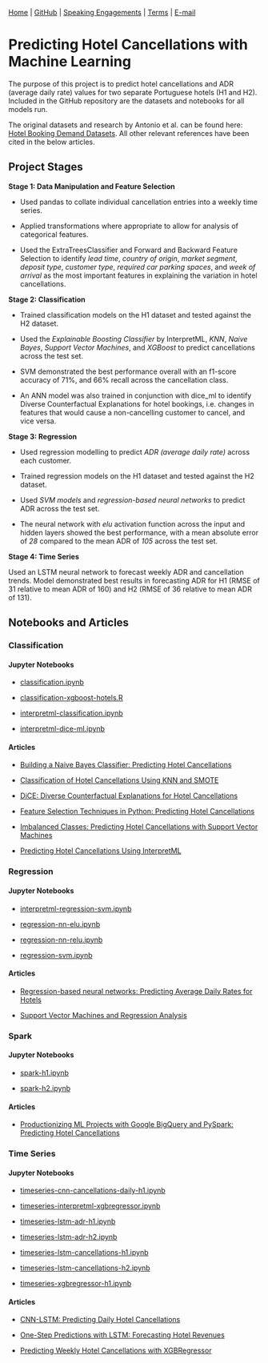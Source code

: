 [Home](https://mgcodesandstats.github.io/) |
[GitHub](https://github.com/mgcodesandstats) |
[Speaking Engagements](https://mgcodesandstats.github.io/speaking-engagements/) |
[Terms](https://mgcodesandstats.github.io/terms/) |
[E-mail](mailto:contact@michael-grogan.com)

# Predicting Hotel Cancellations with Machine Learning

The purpose of this project is to predict hotel cancellations and ADR (average daily rate) values for two separate Portuguese hotels (H1 and H2). Included in the GitHub repository are the datasets and notebooks for all models run.

The original datasets and research by Antonio et al. can be found here: [Hotel Booking Demand Datasets](https://www.sciencedirect.com/science/article/pii/S2352340918315191). All other relevant references have been cited in the below articles.

## Project Stages

**Stage 1: Data Manipulation and Feature Selection**

- Used pandas to collate individual cancellation entries into a weekly time series.

- Applied transformations where appropriate to allow for analysis of categorical features.

- Used the ExtraTreesClassifier and Forward and Backward Feature Selection to identify *lead time*, *country of origin*, *market segment*, *deposit type*, *customer type*, *required car parking spaces*, and *week of arrival* as the most important features in explaining the variation in hotel cancellations.

**Stage 2: Classification**

- Trained classification models on the H1 dataset and tested against the H2 dataset.

- Used the *Explainable Boosting Classifier* by InterpretML, *KNN*, *Naive Bayes*, *Support Vector Machines*, and *XGBoost* to predict cancellations across the test set.

- SVM demonstrated the best performance overall with an f1-score accuracy of 71%, and 66% recall across the cancellation class.

- An ANN model was also trained in conjunction with dice_ml to identify Diverse Counterfactual Explanations for hotel bookings, i.e. changes in features that would cause a non-cancelling customer to cancel, and vice versa.

**Stage 3: Regression**

- Used regression modelling to predict *ADR (average daily rate)* across each customer.

- Trained regression models on the H1 dataset and tested against the H2 dataset.

- Used *SVM models* and *regression-based neural networks* to predict ADR across the test set.

- The neural network with *elu* activation function across the input and hidden layers showed the best performance, with a mean absolute error of *28* compared to the mean ADR of *105* across the test set.

**Stage 4: Time Series**

Used an LSTM neural network to forecast weekly ADR and cancellation trends. Model demonstrated best results in forecasting ADR for H1 (RMSE of 31 relative to mean ADR of 160) and H2 (RMSE of 36 relative to mean ADR of 131).

## Notebooks and Articles

### Classification

#### Jupyter Notebooks

- [classification.ipynb](https://github.com/MGCodesandStats/hotel-cancellations/blob/master/classification.ipynb)

- [classification-xgboost-hotels.R](https://github.com/MGCodesandStats/hotel-cancellations/blob/master/classification-xgboost-hotels.R)

- [interpretml-classification.ipynb](https://github.com/MGCodesandStats/hotel-cancellations/blob/master/interpretml-classification.ipynb)

- [interpretml-dice-ml.ipynb](https://github.com/MGCodesandStats/hotel-cancellations/blob/master/interpretml-dice-ml.ipynb)

#### Articles

- [Building a Naive Bayes Classifier: Predicting Hotel Cancellations](https://towardsdatascience.com/building-a-naive-bayes-classifier-predicting-hotel-cancellations-31e3b8766614)

- [Classification of Hotel Cancellations Using KNN and SMOTE](https://towardsdatascience.com/classification-of-hotel-cancellations-using-knn-and-smote-3290cc87e74d)

- [DiCE: Diverse Counterfactual Explanations for Hotel Cancellations](https://towardsdatascience.com/dice-diverse-counterfactual-explanations-for-hotel-cancellations-762c311b2c64)

- [Feature Selection Techniques in Python: Predicting Hotel Cancellations](https://towardsdatascience.com/feature-selection-techniques-in-python-predicting-hotel-cancellations-48a77521ee4f)

- [Imbalanced Classes: Predicting Hotel Cancellations with Support Vector Machines](https://towardsdatascience.com/svms-random-forests-and-unbalanced-datasets-predicting-hotel-cancellations-2b983c2c5731)

- [Predicting Hotel Cancellations Using InterpretML](https://towardsdatascience.com/predicting-hotel-cancellations-using-interpretml-e4e64fefc7a8)

### Regression

#### Jupyter Notebooks

- [interpretml-regression-svm.ipynb](https://github.com/MGCodesandStats/hotel-cancellations/blob/master/interpretml-regression-svm.ipynb)

- [regression-nn-elu.ipynb](https://github.com/MGCodesandStats/hotel-cancellations/blob/master/regression-nn-elu.ipynb)

- [regression-nn-relu.ipynb](https://github.com/MGCodesandStats/hotel-cancellations/blob/master/regression-nn-relu.ipynb)

- [regression-svm.ipynb](https://github.com/MGCodesandStats/hotel-cancellations/blob/master/regression-svm.ipynb)

#### Articles

- [Regression-based neural networks: Predicting Average Daily Rates for Hotels](https://towardsdatascience.com/regression-based-neural-networks-with-tensorflow-v2-0-predicting-average-daily-rates-e20fffa7ac9a)

- [Support Vector Machines and Regression Analysis](https://towardsdatascience.com/support-vector-machines-and-regression-analysis-ad5d94ac857f)

### Spark

#### Jupyter Notebooks

- [spark-h1.ipynb](https://github.com/MGCodesandStats/hotel-cancellations/blob/master/spark-h1.ipynb)

- [spark-h2.ipynb](https://github.com/MGCodesandStats/hotel-cancellations/blob/master/spark-h2.ipynb)

#### Articles

- [Productionizing ML Projects with Google BigQuery and PySpark: Predicting Hotel Cancellations](https://towardsdatascience.com/productionising-ml-projects-with-google-bigquery-and-pyspark-predicting-hotel-cancellations-8bf94fdc4af)

### Time Series

#### Jupyter Notebooks

- [timeseries-cnn-cancellations-daily-h1.ipynb](https://github.com/MGCodesandStats/hotel-cancellations/blob/master/timeseries-cnn-cancellations-daily-h1.ipynb)

- [timeseries-interpretml-xgbregressor.ipynb](https://github.com/MGCodesandStats/hotel-cancellations/blob/master/timeseries-interpretml-xgbregressor.ipynb)

- [timeseries-lstm-adr-h1.ipynb](https://github.com/MGCodesandStats/hotel-cancellations/blob/master/timeseries-lstm-adr-h1.ipynb)

- [timeseries-lstm-adr-h2.ipynb](https://github.com/MGCodesandStats/hotel-cancellations/blob/master/timeseries-lstm-adr-h2.ipynb)

- [timeseries-lstm-cancellations-h1.ipynb](https://github.com/MGCodesandStats/hotel-cancellations/blob/master/timeseries-lstm-cancellations-h1.ipynb)

- [timeseries-lstm-cancellations-h2.ipynb](https://github.com/MGCodesandStats/hotel-cancellations/blob/master/timeseries-lstm-cancellations-h2.ipynb)

- [timeseries-xgbregressor-h1.ipynb](https://github.com/MGCodesandStats/hotel-cancellations/blob/master/timeseries-xgbregressor-h1.ipynb)

#### Articles

- [CNN-LSTM: Predicting Daily Hotel Cancellations](https://towardsdatascience.com/cnn-lstm-predicting-daily-hotel-cancellations-e1c75697f124)

- [One-Step Predictions with LSTM: Forecasting Hotel Revenues](https://towardsdatascience.com/one-step-predictions-with-lstm-forecasting-hotel-revenues-c9ef0d3ef2df)

- [Predicting Weekly Hotel Cancellations with XGBRegressor](https://towardsdatascience.com/predicting-weekly-hotel-cancellations-with-xgbregressor-d73eb74a8624)